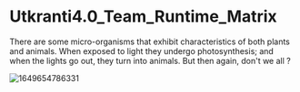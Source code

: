 # Utkranti4.0_Team_Runtime_Matrix

There are some micro-organisms that exhibit characteristics of both plants
and animals.  When exposed to light they undergo photosynthesis; and when
the lights go out, they turn into animals.  But then again, don't we all ?

![1649654786331](https://user-images.githubusercontent.com/54982599/163143188-34ceef28-3414-4c4c-801f-7e966bb6df11.gif)
